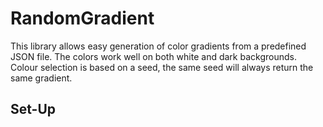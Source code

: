 # RandomGradient
This library allows easy generation of color gradients from a predefined JSON file. The colors work well on both white and dark backgrounds. Colour selection is based on a seed, the same seed will always return the same gradient.

## Set-Up
